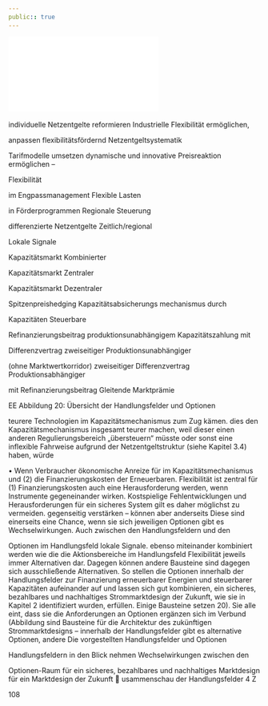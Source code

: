 ```yaml
---
public:: true
---
```

![./pages/page110.pdf](../assets/./pages/page110.pdf)




individuelle Netzentgelte reformieren
Industrielle Flexibilität ermöglichen,

anpassen
flexibilitätsfördernd
Netzentgeltsystematik

Tarifmodelle umsetzen
dynamische und innovative
Preisreaktion ermöglichen –

Flexibilität

im Engpassmanagement
Flexible Lasten

in Förderprogrammen
Regionale Steuerung

differenzierte Netzentgelte
Zeitlich/regional

Lokale Signale

Kapazitätsmarkt
Kombinierter

Kapazitätsmarkt
Zentraler

Kapazitätsmarkt
Dezentraler

Spitzenpreishedging
Kapazitätsabsicherungs mechanismus durch

Kapazitäten
Steuerbare

Refinanzierungsbeitrag
produktionsunabhängigem
Kapazitätszahlung mit

Differenzvertrag
zweiseitiger
Produktionsunabhängiger

(ohne Marktwertkorridor)
zweiseitiger Differenzvertrag
Produktionsabhängiger

mit Refinanzierungsbeitrag
Gleitende Marktprämie

EE
Abbildung 20: Übersicht der Handlungsfelder und Optionen

teurere Technologien im Kapazitätsmechanismus zum Zug kämen.
dies den Kapazitätsmechanismus insgesamt teurer machen, weil dieser einen anderen Regulierungsbereich „übersteuern“ müsste oder sonst
eine inflexible Fahrweise aufgrund der Netzentgeltstruktur (siehe Kapitel 3.4) haben, würde

• Wenn Verbraucher ökonomische Anreize für
im Kapazitätsmechanismus und (2) die Finanzierungskosten der Erneuerbaren.
Flexibilität ist zentral für (1) Finanzierungskosten
auch eine Herausforderung werden, wenn Instrumente gegeneinander wirken. Kostspielige Fehlentwicklungen und Herausforderungen für ein sicheres System gilt es daher möglichst zu vermeiden.
gegenseitig verstärken – können aber anderseits
Diese sind einerseits eine Chance, wenn sie sich
jeweiligen Optionen gibt es Wechselwirkungen.
Auch zwischen den Handlungsfeldern und den

Optionen im Handlungsfeld lokale Signale.
ebenso miteinander kombiniert werden wie die
die Aktionsbereiche im Handlungsfeld Flexibilität
jeweils immer Alternativen dar. Dagegen können
andere Bausteine sind dagegen sich ausschließende Alternativen. So stellen die Optionen innerhalb der Handlungsfelder zur Finanzierung erneuerbarer Energien und steuerbarer Kapazitäten
aufeinander auf und lassen sich gut kombinieren,
ein sicheres, bezahlbares und nachhaltiges Strommarktdesign der Zukunft, wie sie in Kapitel 2 identifiziert wurden, erfüllen. Einige Bausteine setzen
20). Sie alle eint, dass sie die Anforderungen an
Optionen ergänzen sich im Verbund (Abbildung
sind Bausteine für die Architektur des zukünftigen Strommarktdesigns – innerhalb der Handlungsfelder gibt es alternative Optionen, andere
Die vorgestellten Handlungsfelder und Optionen

Handlungsfeldern in den Blick nehmen
Wechselwirkungen zwischen den

Optionen-Raum für ein sicheres, bezahlbares und nachhaltiges Marktdesign
für ein Marktdesign der Zukunft
 usammenschau der Handlungsfelder
4 Z

108

